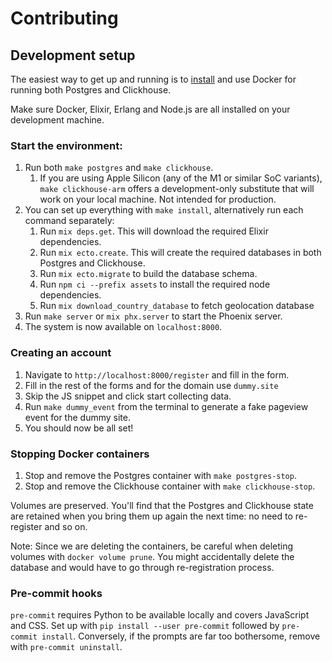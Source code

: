 # Contributing

## Development setup

The easiest way to get up and running is to [install](https://docs.docker.com/get-docker/) and use Docker for running both Postgres and Clickhouse.

Make sure Docker, Elixir, Erlang and Node.js are all installed on your development machine.

### Start the environment:

1. Run both `make postgres` and `make clickhouse`.
    1. If you are using Apple Silicon (any of the M1 or similar SoC variants), `make clickhouse-arm` offers a development-only substitute that will work on your local machine. Not intended for production.
2. You can set up everything with `make install`, alternatively run each command separately:
    1. Run `mix deps.get`. This will download the required Elixir dependencies.
    2. Run `mix ecto.create`. This will create the required databases in both Postgres and Clickhouse.
    3. Run `mix ecto.migrate` to build the database schema.
    4. Run `npm ci --prefix assets` to install the required node dependencies.
    5. Run `mix download_country_database` to fetch geolocation database
3. Run `make server` or `mix phx.server` to start the Phoenix server.
4. The system is now available on `localhost:8000`.

### Creating an account

1. Navigate to `http://localhost:8000/register` and fill in the form.
2. Fill in the rest of the forms and for the domain use `dummy.site`
3. Skip the JS snippet and click start collecting data.
4. Run `make dummy_event` from the terminal to generate a fake pageview event for the dummy site.
5. You should now be all set!

### Stopping Docker containers

1. Stop and remove the Postgres container with `make postgres-stop`.
2. Stop and remove the Clickhouse container with `make clickhouse-stop`.

Volumes are preserved. You'll find that the Postgres and Clickhouse state are retained when you bring them up again the next time: no need to re-register and so on.

Note: Since we are deleting the containers, be careful when deleting volumes with `docker volume prune`. You might accidentally delete the database and would have to go through re-registration process.

### Pre-commit hooks

`pre-commit` requires Python to be available locally and covers JavaScript and CSS. Set up with `pip install --user pre-commit` followed by `pre-commit install`. Conversely, if the prompts are far too bothersome, remove with `pre-commit uninstall`.
